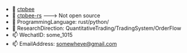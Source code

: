 
- 🔭 [ctpbee](https://github.com/ctpbee/ctpbee)
- 🔭 [ctpbee-rs](https://www.baidu.com) ---> Not open source 
- 🌱 ProgrammingLanguage: rust/python/
- 💬 ResearchDirection: QuantitativeTrading/TradingSystem/OrderFlow
- 📫 WechatID: some_1015
- 📫 EmailAddress: somewheve@gmail.com
